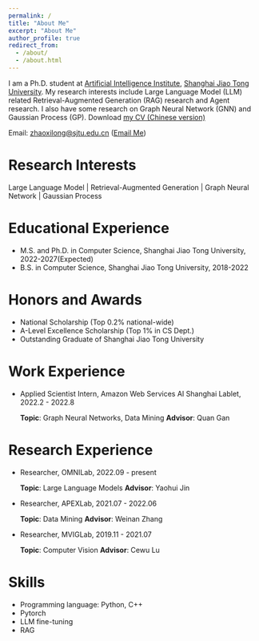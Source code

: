 ```yaml
---
permalink: /
title: "About Me"
excerpt: "About Me"
author_profile: true
redirect_from: 
  - /about/
  - /about.html
---
```



I am a Ph.D. student at [Artificial Intelligence Institute](https://ai.sjtu.edu.cn/), [Shanghai Jiao Tong University](https://www.sjtu.edu.cn/). My research interests include Large Language Model (LLM) related Retrieval-Augmented Generation (RAG) research and Agent research. I also have some research on Graph Neural Network (GNN) and Gaussian Process (GP). Download [my CV (Chinese version)](../files/2023_1226_CV.pdf)

<!-- You can find my CV here:[Xilong Zhao's Curriculum Vitae](../assets/) -->
Email: zhaoxilong@sjtu.edu.cn ([Email Me](mailto:zhaoxilong@sjtu.edu.cn))

Research Interests
======
Large Language Model | Retrieval-Augmented Generation |  Graph Neural Network | Gaussian Process

Educational Experience
======
* M.S. and Ph.D. in Computer Science, Shanghai Jiao Tong University, 2022-2027(Expected)  
* B.S. in Computer Science, Shanghai Jiao Tong University, 2018-2022 


Honors and Awards
======
* National Scholarship (Top 0.2% national-wide)
* A-Level Excellence Scholarship (Top 1% in CS Dept.)
* Outstanding Graduate of Shanghai Jiao Tong University

Work Experience
======
* Applied Scientist Intern, Amazon Web Services AI Shanghai Lablet, 2022.2 - 2022.8
  
   **Topic**: Graph Neural Networks, Data Mining       **Advisor**: Quan Gan     

Research Experience
======
* Researcher, OMNILab, 2022.09 - present
  
   **Topic**: Large Language Models **Advisor**: Yaohui Jin
  
   
* Researcher, APEXLab, 2021.07 - 2022.06
  
   **Topic**:  Data Mining  **Advisor**: Weinan Zhang
  
  
* Researcher, MVIGLab, 2019.11 - 2021.07
  
   **Topic**: Computer Vision **Advisor**: Cewu Lu
  
   

  
Skills
======
* Programming language: Python, C++
* Pytorch
* LLM fine-tuning
* RAG

